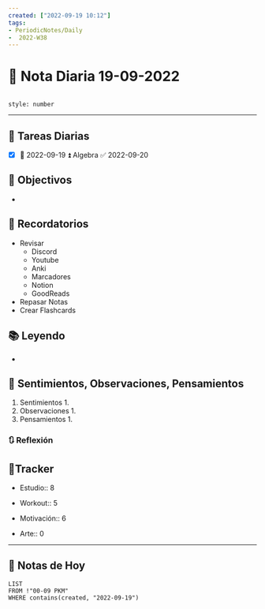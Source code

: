 ```yaml
---
created: ["2022-09-19 10:12"]
tags:
- PeriodicNotes/Daily
-  2022-W38
---
```


# 📅 Nota Diaria  19-09-2022
```toc

style: number

```

---
## 🔷 Tareas Diarias
- [x] 📅 2022-09-19 ⏫ Algebra ✅ 2022-09-20

## 🎯 Objectivos
- 
## 📕 Recordatorios
- Revisar
	- Discord
	- Youtube
	- Anki
	- Marcadores
	- Notion
	- GoodReads
- Repasar Notas
- Crear Flashcards

## 📚 Leyendo
- 
## 💬 Sentimientos, Observaciones, Pensamientos 
1. Sentimientos
	1. 
2. Observaciones
	1. 
3. Pensamientos
	1. 
### 🔃 Reflexión

## 🔷Tracker

- Estudio:: 8

- Workout:: 5

- Motivación:: 6

- Arte:: 0
---

## 📅 Notas de Hoy
```dataview
LIST 
FROM !"00-09 PKM" 
WHERE contains(created, "2022-09-19")
```